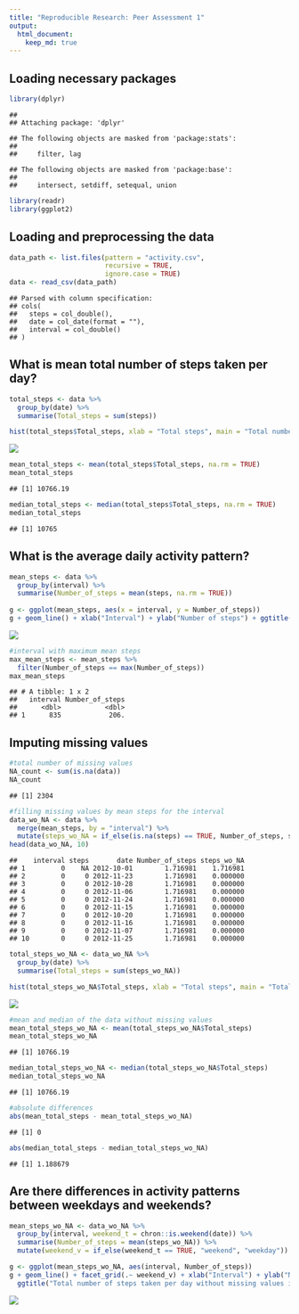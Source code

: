```yaml
---
title: "Reproducible Research: Peer Assessment 1"
output: 
  html_document:
    keep_md: true
---
```


## Loading necessary packages

```r
library(dplyr)
```

```
## 
## Attaching package: 'dplyr'
```

```
## The following objects are masked from 'package:stats':
## 
##     filter, lag
```

```
## The following objects are masked from 'package:base':
## 
##     intersect, setdiff, setequal, union
```

```r
library(readr)
library(ggplot2)
```

## Loading and preprocessing the data

```r
data_path <- list.files(pattern = "activity.csv", 
                        recursive = TRUE, 
                        ignore.case = TRUE)
data <- read_csv(data_path)
```

```
## Parsed with column specification:
## cols(
##   steps = col_double(),
##   date = col_date(format = ""),
##   interval = col_double()
## )
```

## What is mean total number of steps taken per day?

```r
total_steps <- data %>%
  group_by(date) %>%
  summarise(Total_steps = sum(steps))

hist(total_steps$Total_steps, xlab = "Total steps", main = "Total number of steps taken per day")
```

![](PA1_template_files/figure-html/unnamed-chunk-3-1.png)<!-- -->

```r
mean_total_steps <- mean(total_steps$Total_steps, na.rm = TRUE)
mean_total_steps
```

```
## [1] 10766.19
```

```r
median_total_steps <- median(total_steps$Total_steps, na.rm = TRUE)
median_total_steps
```

```
## [1] 10765
```


## What is the average daily activity pattern?

```r
mean_steps <- data %>%
  group_by(interval) %>%
  summarise(Number_of_steps = mean(steps, na.rm = TRUE))
  
g <- ggplot(mean_steps, aes(x = interval, y = Number_of_steps)) 
g + geom_line() + xlab("Interval") + ylab("Number of steps") + ggtitle("Average daily activity")
```

![](PA1_template_files/figure-html/unnamed-chunk-4-1.png)<!-- -->

```r
#interval with maximum mean steps 
max_mean_steps <- mean_steps %>%
  filter(Number_of_steps == max(Number_of_steps))
max_mean_steps
```

```
## # A tibble: 1 x 2
##   interval Number_of_steps
##      <dbl>           <dbl>
## 1      835            206.
```

## Imputing missing values

```r
#total number of missing values
NA_count <- sum(is.na(data))
NA_count
```

```
## [1] 2304
```

```r
#filling missing values by mean steps for the interval
data_wo_NA <- data %>%
  merge(mean_steps, by = "interval") %>%
  mutate(steps_wo_NA = if_else(is.na(steps) == TRUE, Number_of_steps, steps))
head(data_wo_NA, 10)
```

```
##    interval steps       date Number_of_steps steps_wo_NA
## 1         0    NA 2012-10-01        1.716981    1.716981
## 2         0     0 2012-11-23        1.716981    0.000000
## 3         0     0 2012-10-28        1.716981    0.000000
## 4         0     0 2012-11-06        1.716981    0.000000
## 5         0     0 2012-11-24        1.716981    0.000000
## 6         0     0 2012-11-15        1.716981    0.000000
## 7         0     0 2012-10-20        1.716981    0.000000
## 8         0     0 2012-11-16        1.716981    0.000000
## 9         0     0 2012-11-07        1.716981    0.000000
## 10        0     0 2012-11-25        1.716981    0.000000
```

```r
total_steps_wo_NA <- data_wo_NA %>%
  group_by(date) %>%
  summarise(Total_steps = sum(steps_wo_NA))

hist(total_steps_wo_NA$Total_steps, xlab = "Total steps", main = "Total number of steps taken per day wo NA")
```

![](PA1_template_files/figure-html/unnamed-chunk-5-1.png)<!-- -->

```r
#mean and median of the data without missing values 
mean_total_steps_wo_NA <- mean(total_steps_wo_NA$Total_steps)
mean_total_steps_wo_NA
```

```
## [1] 10766.19
```

```r
median_total_steps_wo_NA <- median(total_steps_wo_NA$Total_steps)
median_total_steps_wo_NA
```

```
## [1] 10766.19
```

```r
#absolute differences
abs(mean_total_steps - mean_total_steps_wo_NA)
```

```
## [1] 0
```

```r
abs(median_total_steps - median_total_steps_wo_NA)
```

```
## [1] 1.188679
```

## Are there differences in activity patterns between weekdays and weekends?

```r
mean_steps_wo_NA <- data_wo_NA %>%
  group_by(interval, weekend_t = chron::is.weekend(date)) %>%
  summarise(Number_of_steps = mean(steps_wo_NA)) %>%
  mutate(weekend_v = if_else(weekend_t == TRUE, "weekend", "weekday"))

g <- ggplot(mean_steps_wo_NA, aes(interval, Number_of_steps))
g + geom_line() + facet_grid(.~ weekend_v) + xlab("Interval") + ylab("Number of steps") + 
  ggtitle("Total number of steps taken per day without missing values in the weekday and weekend day")
```

![](PA1_template_files/figure-html/unnamed-chunk-6-1.png)<!-- -->
